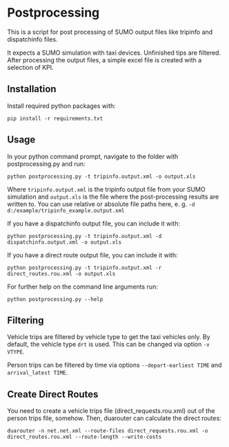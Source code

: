 # Postprocessing

This is a script for post processing of SUMO output files like tripinfo and dispatchinfo files.

It expects a SUMO simulation with taxi devices. Unfinished tips are filtered.
After processing the output files, a simple excel file is created with a selection of KPI.


## Installation

Install required python packages with:

	pip install -r requirements.txt

## Usage

In your python command prompt, navigate to the folder with postprocessing.py and run:

    python postprocessing.py -t tripinfo.output.xml -o output.xls

Where `tripinfo.output.xml` is the tripinfo output file from your SUMO simulation
and `output.xls` is the file where the post-processing results are written to.
You can use relative or absolute file paths here, e. g. `-d d:/example/tripinfo_example.output.xml`

If you have a dispatchinfo output file, you can include it with:

    python postprocessing.py -t tripinfo.output.xml -d dispatchinfo.output.xml -o output.xls

If you have a direct route output file, you can include it with:

    python postprocessing.py -t tripinfo.output.xml -r direct_routes.rou.xml -o output.xls

For further help on the command line arguments run:

    python postprocessing.py --help


## Filtering

Vehicle trips are filtered by vehicle type to get the taxi vehicles only. By default, the vehicle type `drt` is used. This can be changed via option `-v VTYPE`.

Person trips can be filtered by time via options `--depart-earliest TIME` and `arrival_latest TIME`.


## Create Direct Routes

You need to create a vehicle trips file (direct_requests.rou.xml) out of the person trips file, somehow. Then, duarouter can calculate the direct routes:

    duarouter -n net.net.xml --route-files direct_requests.rou.xml -o direct_routes.rou.xml --route-length --write-costs